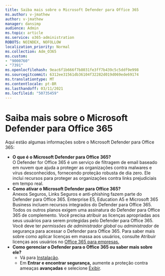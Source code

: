 ```yaml
---
title: Saiba mais sobre o Microsoft Defender para Office 365
ms.author: v-jmathew
author: v-jmathew
manager: dansimp
audience: Admin
ms.topic: article
ms.service: o365-administration
ROBOTS: NOINDEX, NOFOLLOW
localization_priority: Normal
ms.collection: Adm_O365
ms.custom:
- "9000760"
- "7391"
ms.openlocfilehash: 9eac6f1b666f7b8031fe3ff7b439c5c5ddf9e998
ms.sourcegitcommit: 6312ee31561db36104f32282d019d069ede69174
ms.translationtype: MT
ms.contentlocale: pt-BR
ms.lasthandoff: 03/11/2021
ms.locfileid: "50735459"
---
```

# <a name="learn-about-microsoft-defender-for-office-365"></a>Saiba mais sobre o Microsoft Defender para Office 365

Aqui estão algumas informações sobre o Microsoft Defender para Office 365:

- **O que é o Microsoft Defender para Office 365?**  
    O Defender for Office 365 é um serviço de filtragem de email baseado em nuvem que ajuda a proteger as organizações contra malwares e vírus desconhecidos, fornecendo proteção robusta de dia zero. Ele inclui recursos para proteger as organizações contra links prejudiciais em tempo real.
- **Como ativar o Microsoft Defender para Office 365?**  
    Anexos Seguros, Links Seguros e anti-phishing fazem parte do Defender para Office 365. Enterprise E5, Education A5 e Microsoft 365 Business incluem recursos integrados do Defender para Office 365. Todos os outros planos exigem uma assinatura do Defender para Office 365 de complemento. Você precisa atribuir as licenças apropriadas aos seus usuários para serem protegidas pelo Defender para Office 365. Você deve ter *permissões de administrador global* ou *administrador* de segurança para acessar o Defender para Office 365. Para saber mais sobre como aplicar licenças em massa aos usuários, consulte Atribuir licenças aos usuários no [Office 365 para empresas.](https://go.microsoft.com/fwlink/?linkid=2093435)
- **Como gerenciar o Defender para o Office 365 ou saber mais sobre ele?**  
  - Vá para [Instalação](https://go.microsoft.com/fwlink/p/?linkid=2075721).  
  - Em **Entrar e encontrar segurança,** aumente a proteção contra ameaças **avançadas** e selecione [Exibir](https://go.microsoft.com/fwlink/?linkid=2109302).
